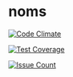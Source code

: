 # noms

[![Code Climate](https://cce-development.codeclimate.net/repos/57eea0d4ce0fe3004e000065/badges/73b7e7ad04acc27ad5cf/gpa.svg)](https://cce-development.codeclimate.net/repos/57eea0d4ce0fe3004e000065/feed)

[![Test Coverage](https://cce-development.codeclimate.net/repos/57eea0d4ce0fe3004e000065/badges/73b7e7ad04acc27ad5cf/coverage.svg)](https://cce-development.codeclimate.net/repos/57eea0d4ce0fe3004e000065/coverage)

[![Issue Count](https://cce-development.codeclimate.net/repos/57eea0d4ce0fe3004e000065/badges/73b7e7ad04acc27ad5cf/issue_count.svg)](https://cce-development.codeclimate.net/repos/57eea0d4ce0fe3004e000065/feed)
